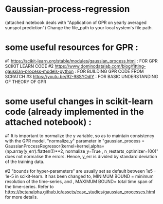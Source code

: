 # Gaussian-process-regression
(attached notebook deals with "Application of GPR on yearly averaged sunspot prediction")
Change the file_path to your local system's file path.




# some useful resources for GPR : 
#1 https://scikit-learn.org/stable/modules/gaussian_process.html                              :   FOR GPR SCIKIT LEARN CODE
#2 https://www.dominodatalab.com/blog/fitting-gaussian-process-models-python                  :   FOR BUILDING GPR CODE FROM SCRATCH 
#3 https://youtu.be/92-98SYOdlY                                                               :  FOR BASIC UNDERSTANDING OF THEORY OF GPR





# some useful changes in scikit-learn code (already implemented in the attached notebook) : 

#1   It is important to normalize the y variable, so as to maintain consistency with the GPR model, "normalize_y" parameter in "gaussian_process = GaussianProcessRegressor(kernel=kernel,alpha=          (np.array(y_err).flatten())**2, normalize_y=True , n_restarts_optimizer=100)" does not normalise the errors. Hence, y_err is divided by standard deviation of the training data.

#2   "bounds for hyper-parameters" are usually set as default between  1e5 - 1e-5  in scikit-learn. It has been changed to, MINIMUM BOUND = minimum resolution of the time-series, and , MAXIMUM           BOUND= total time span of the time-series. Refer to https://betanalpha.github.io/assets/case_studies/gaussian_processes.html  for more details.
